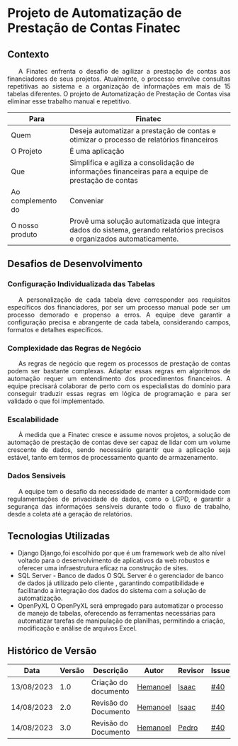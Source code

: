 # Projeto de Automatização de Prestação de Contas Finatec

## Contexto
<p style="text-indent: 25px;text-align: justify;">A Finatec enfrenta o desafio de agilizar a prestação de contas aos financiadores de seus projetos. Atualmente, o processo envolve consultas repetitivas ao sistema e a organização de informações em mais de 15 tabelas diferentes. O projeto de Automatização de Prestação de Contas visa eliminar esse trabalho manual e repetitivo.</p>

| Para                  | Finatec                                                                                                                    |
| --------------------- | --------------------------------------------------------------------------------------------------------------------------- |
| Quem                  | Deseja automatizar a prestação de contas e otimizar o processo de relatórios financeiros                                |
| O Projeto             | É uma aplicação                                   |
| Que                   | Simplifica e agiliza a consolidação de informações financeiras para a equipe de prestação de contas                  |
| Ao complemento do       | Conveniar                                                        |
| O nosso produto         | Provê uma solução automatizada que integra dados do sistema, gerando relatórios precisos e organizados automaticamente. |



## Desafios de Desenvolvimento


### Configuração Individualizada das Tabelas

<p style="text-indent: 25px;text-align: justify;">A personalização de cada tabela deve corresponder aos requisitos específicos dos financiadores, por ser um processo manual pode ser um processo demorado e propenso a erros. A equipe deve garantir a configuração precisa e abrangente de cada tabela, considerando campos, formatos e detalhes específicos.</p>


### Complexidade das Regras de Negócio

<p style="text-indent: 25px;text-align: justify;">As regras de negócio que regem os processos de prestação de contas podem ser bastante complexas. Adaptar essas regras em algoritmos de automação requer um entendimento dos procedimentos financeiros. A equipe precisará colaborar de perto com os especialistas do domínio para conseguir traduzir essas regras em lógica de programação e para ser validado o que foi implementado.</p>

### Escalabilidade

<p style="text-indent: 25px;text-align: justify;">À medida que a Finatec cresce e assume novos projetos, a solução de automação de prestação de contas deve ser capaz de lidar com um volume crescente de dados, sendo necessário garantir que a aplicação seja estável, tanto em termos de processamento quanto de armazenamento. </p>

### Dados Sensiveis

<p style="text-indent: 25px;text-align: justify;"> A equipe tem o desafio da necessidade de manter a conformidade com regulamentações de privacidade de dados, como o LGPD, e garantir a segurança das informações sensíveis durante todo o fluxo de trabalho, desde a coleta até a geração de relatórios.</p>

## Tecnologias Utilizadas
* Django
  Django,foi escolhido por que é um framework web de alto nível voltado para o desenvolvimento de aplicativos da web robustos e oferecer uma infraestrutura eficaz na construção de sites.
* SQL Server - Banco de dados
  O SQL Server é o gerenciador de banco de dados já utilizado pelo cliente , garantindo compatibilidade e facilitando a integração dos dados do sistema com a solução de automatização.
* OpenPyXL 
  O OpenPyXL será empregado para automatizar o processo de manejo de tabelas, oferecendo as ferramentas necessárias para automatizar tarefas de manipulação de planilhas, permitindo a criação, modificação e análise de arquivos Excel.





## Histórico de Versão
|  Data  | Versão | Descrição | Autor  |  Revisor  |Issue|
|------- | ------ |---------- | ------ | --------- |-----|
| 13/08/2023 |     1.0   | Criação do documento |  [Hemanoel](https://github.com/hemanoelbritoF)   | [Isaac](https://github.com/IsaacLusca)   |[#40](https://github.com/ResidenciaTICBrisa/05_PipelineFinatec/issues/40)|
| 14/08/2023 |     2.0   | Revisão do Documento |  [Hemanoel](https://github.com/hemanoelbritoF)   | [Isaac](https://github.com/IsaacLusca)   |[#40](https://github.com/ResidenciaTICBrisa/05_PipelineFinatec/issues/40)|
| 14/08/2023 |     3.0   | Revisão do Documento |  [Hemanoel](https://github.com/hemanoelbritoF)   | [Pedro](https://github.com/pedrobarbosaocb)   |[#40](https://github.com/ResidenciaTICBrisa/05_PipelineFinatec/issues/40)|